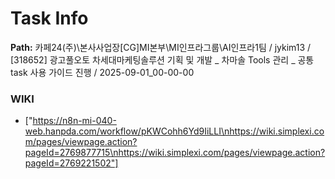# Task Info

**Path:** 카페24(주)\본사사업장\[CG]MI본부\MI인프라그룹\AI인프라1팀 / jykim13 / [318652] 광고풀오토 차세대마케팅솔루션 기획 및 개발 _ 차마솔 Tools 관리 _ 공통 task 사용 가이드 진행 / 2025-09-01_00-00-00

### WIKI
- ["https://n8n-mi-040-web.hanpda.com/workflow/pKWCohh6Yd9IiLLI\nhttps://wiki.simplexi.com/pages/viewpage.action?pageId=2769877715\nhttps://wiki.simplexi.com/pages/viewpage.action?pageId=2769221502"]

